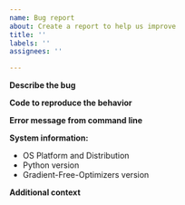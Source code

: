 ```yaml
---
name: Bug report
about: Create a report to help us improve
title: ''
labels: ''
assignees: ''

---
```


**Describe the bug**

**Code to reproduce the behavior**

**Error message from command line**

**System information:**
 - OS Platform and Distribution
 - Python version
 - Gradient-Free-Optimizers version

**Additional context**
